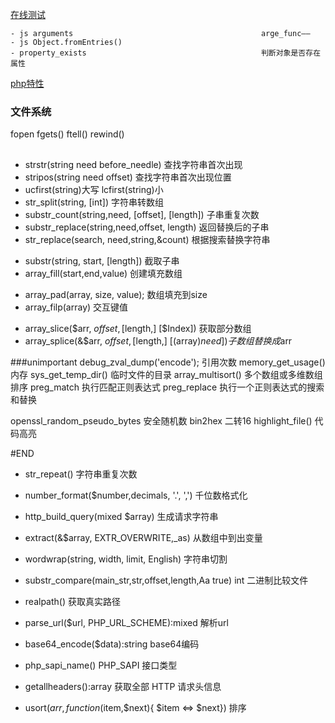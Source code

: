 [在线测试](http://php.jsrun.net/)

```
- js arguments                                          arge_func——
- js Object.fromEntries()
- property_exists                                       判断对象是否存在属性 
```

[php特性](https://xiaoxiami.gitbook.io/php-7/php-71x-xin-te-xing/xin-te-xing/ke-wei-kong-ff08-nullable-ff09-lei-xing)
### 文件系统
fopen fgets() ftell() rewind()

## 
+ strstr(string need before_needle) 查找字符串首次出现
+ stripos(string need offset)  查找字符串首次出现位置
+ ucfirst(string)大写  lcfirst(string)小
+ str_split(string, [int]) 字符串转数组
+ substr_count(string,need, [offset], [length]) 子串重复次数
+ substr_replace(string,need,offset, length) 返回替换后的子串
+ str_replace(search, need,string,&count) 根据搜索替换字符串

- substr(string, start, [length])                        截取子串   
- array_fill(start,end,value)   创建填充数组
+ array_pad(array, size, value); 数组填充到size
+ array_filp(array) 交互键值
- array_slice($arr, $offset, [$length,] [$Index])        获取部分数组
- array_splice(&$arr, $offset,[$length,] [(array)$need]) 子数组替换成$arr

###unimportant
debug_zval_dump('encode');   引用次数
memory_get_usage()           内存
sys_get_temp_dir()           临时文件的目录
array_multisort()            多个数组或多维数组排序
preg_match                   执行匹配正则表达式
preg_replace                 执行一个正则表达式的搜索和替换

openssl_random_pseudo_bytes  安全随机数
bin2hex                      二转16
highlight_file()             代码高亮

#END
- str_repeat()                                           字符串重复次数
- number_format($number,decimals, '.', ',')              千位数格式化
- http_build_query(mixed $array)                         生成请求字符串
- extract(&$array, EXTR_OVERWRITE,_as)                   从数组中到出变量


- wordwrap(string, width, limit, English)                字符串切割
- substr_compare(main_str,str,offset,length,Aa true) int 二进制比较文件
- realpath()                                             获取真实路径
- parse_url($url, PHP_URL_SCHEME):mixed                  解析url
- base64_encode($data):string                            base64编码
- php_sapi_name() PHP_SAPI                               接口类型
- getallheaders():array                                  获取全部 HTTP 请求头信息
- usort($arr,function($item,$next){ $item <=> $next})    排序